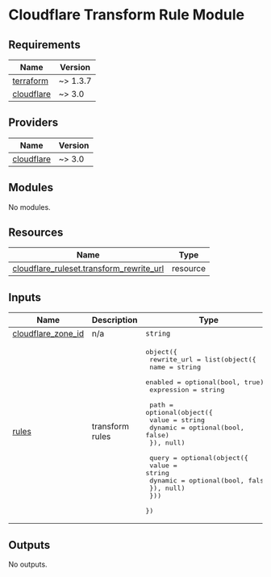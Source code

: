 # Cloudflare Transform Rule Module

<!-- BEGINNING OF PRE-COMMIT-TERRAFORM DOCS HOOK -->
## Requirements

| Name | Version |
|------|---------|
| <a name="requirement_terraform"></a> [terraform](#requirement\_terraform) | ~> 1.3.7 |
| <a name="requirement_cloudflare"></a> [cloudflare](#requirement\_cloudflare) | ~> 3.0 |

## Providers

| Name | Version |
|------|---------|
| <a name="provider_cloudflare"></a> [cloudflare](#provider\_cloudflare) | ~> 3.0 |

## Modules

No modules.

## Resources

| Name | Type |
|------|------|
| [cloudflare_ruleset.transform_rewrite_url](https://registry.terraform.io/providers/cloudflare/cloudflare/latest/docs/resources/ruleset) | resource |

## Inputs

| Name | Description | Type | Default | Required |
|------|-------------|------|---------|:--------:|
| <a name="input_cloudflare_zone_id"></a> [cloudflare\_zone\_id](#input\_cloudflare\_zone\_id) | n/a | `string` | n/a | yes |
| <a name="input_rules"></a> [rules](#input\_rules) | transform rules | <pre>object({<br>    rewrite_url = list(object({<br>      name       = string<br>      enabled    = optional(bool, true)<br>      expression = string<br><br>      path = optional(object({<br>        value   = string<br>        dynamic = optional(bool, false)<br>      }), null)<br><br>      query = optional(object({<br>        value   = string<br>        dynamic = optional(bool, false)<br>      }), null)<br>    }))<br>  })</pre> | n/a | yes |

## Outputs

No outputs.
<!-- END OF PRE-COMMIT-TERRAFORM DOCS HOOK -->
